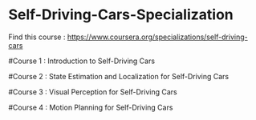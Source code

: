 # Self-Driving-Cars-Specialization
Find this course : https://www.coursera.org/specializations/self-driving-cars


#Course 1 : Introduction to Self-Driving Cars

#Course 2 : State Estimation and Localization for Self-Driving Cars

#Course 3 : Visual Perception for Self-Driving Cars

#Course 4 : Motion Planning for Self-Driving Cars
